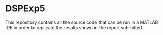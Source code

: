 # DSPExp5

This repository contains all the source code that can be run in a MATLAB IDE in order to replicate the results shown in the report submitted. 
